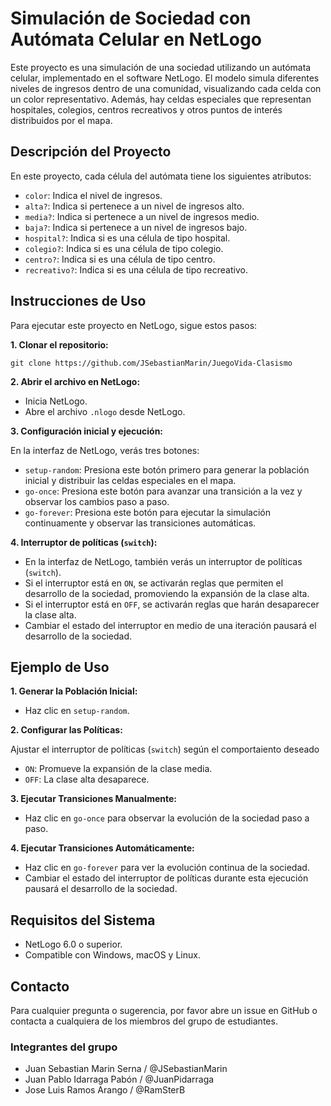 # Simulación de Sociedad con Autómata Celular en NetLogo

Este proyecto es una simulación de una sociedad utilizando un autómata celular, implementado en el software NetLogo. El modelo simula diferentes niveles de ingresos dentro de una comunidad, visualizando cada celda con un color representativo. Además, hay celdas especiales que representan hospitales, colegios, centros recreativos y otros puntos de interés distribuidos por el mapa.

## Descripción del Proyecto

En este proyecto, cada célula del autómata tiene los siguientes atributos:

- `color`: Indica el nivel de ingresos.
- `alta?`: Indica si pertenece a un nivel de ingresos alto.
- `media?`: Indica si pertenece a un nivel de ingresos medio.
- `baja?`: Indica si pertenece a un nivel de ingresos bajo.
- `hospital?`: Indica si es una célula de tipo hospital.
- `colegio?`: Indica si es una célula de tipo colegio.
- `centro?`: Indica si es una célula de tipo centro.
- `recreativo?`: Indica si es una célula de tipo recreativo.

## Instrucciones de Uso

Para ejecutar este proyecto en NetLogo, sigue estos pasos:

**1. Clonar el repositorio:**

```
git clone https://github.com/JSebastianMarin/JuegoVida-Clasismo
```

**2. Abrir el archivo en NetLogo:**

   - Inicia NetLogo.
   - Abre el archivo `.nlogo` desde NetLogo.

**3. Configuración inicial y ejecución:**

En la interfaz de NetLogo, verás tres botones:

- `setup-random`: Presiona este botón primero para generar la población inicial y distribuir las celdas especiales en el mapa.
- `go-once`: Presiona este botón para avanzar una transición a la vez y observar los cambios paso a paso.
- `go-forever`: Presiona este botón para ejecutar la simulación continuamente y observar las transiciones automáticas.

**4. Interruptor de políticas (`switch`):**

- En la interfaz de NetLogo, también verás un interruptor de políticas (`switch`).
- Si el interruptor está en `ON`, se activarán reglas que permiten el desarrollo de la sociedad, promoviendo la expansión de la clase alta.
- Si el interruptor está en `OFF`, se activarán reglas que harán desaparecer la clase alta.
- Cambiar el estado del interruptor en medio de una iteración pausará el desarrollo de la sociedad.

## Ejemplo de Uso

**1. Generar la Población Inicial:**

   - Haz clic en `setup-random`.

**2. Configurar las Políticas:**

Ajustar el interruptor de políticas (`switch`) según el comportaiento deseado

   - `ON`: Promueve la expansión de la clase media.
   - `OFF`: La clase alta desaparece.

**3. Ejecutar Transiciones Manualmente:**

   - Haz clic en `go-once` para observar la evolución de la sociedad paso a paso.

**4. Ejecutar Transiciones Automáticamente:**

   - Haz clic en `go-forever` para ver la evolución continua de la sociedad.
   - Cambiar el estado del interruptor de políticas durante esta ejecución pausará el desarrollo de la sociedad.

## Requisitos del Sistema

- NetLogo 6.0 o superior.
- Compatible con Windows, macOS y Linux.

## Contacto

Para cualquier pregunta o sugerencia, por favor abre un issue en GitHub o contacta a cualquiera de los miembros del grupo de estudiantes.

### Integrantes del grupo

- Juan Sebastian Marin Serna / @JSebastianMarin
- Juan Pablo Idarraga Pabón / @JuanPidarraga
- Jose Luis Ramos Arango / @RamSterB
